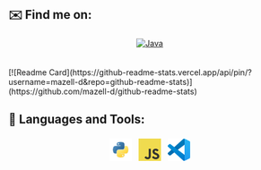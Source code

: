 ## ✉️ Find me on:


<p align="center">
 <a href="mailto:mazellsparky@gmail.com"> <img src="https://cdn.jsdelivr.net/npm/simple-icons@v3/icons/gmail.svg" alt="Java" height="40" style="vertical-align:top; margin:4px"></a>
</p>

<br />
[![Readme Card](https://github-readme-stats.vercel.app/api/pin/?username=mazell-d&repo=github-readme-stats)](https://github.com/mazell-d/github-readme-stats)

<br />

## 🧰 Languages and Tools:
<p align="center">
<img src="https://raw.githubusercontent.com/github/explore/80688e429a7d4ef2fca1e82350fe8e3517d3494d/topics/python/python.png" alt="Python" height="40" style="vertical-align:top; margin:4px">
<img src="https://raw.githubusercontent.com/github/explore/80688e429a7d4ef2fca1e82350fe8e3517d3494d/topics/javascript/javascript.png" alt="Javascript" height="40" style="vertical-align:top; margin:4px">
<img src="https://raw.githubusercontent.com/github/explore/80688e429a7d4ef2fca1e82350fe8e3517d3494d/topics/visual-studio-code/visual-studio-code.png" alt="VS Code" height="40" style="vertical-align:top; margin:4px">
</p>
